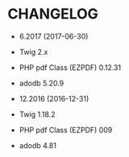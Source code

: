 CHANGELOG
=========

* 6.2017 (2017-06-30)

 * Twig 2.x
 * PHP pdf Class (EZPDF) 0.12.31
 * adodb 5.20.9

* 12.2016 (2016-12-31)

 * Twig 1.18.2
 * PHP pdf Class (EZPDF) 009
 * adodb 4.81
